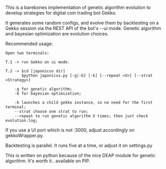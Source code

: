 This is a barebones implementation of genetic algorithm evolution to develop strategies for digital coin trading bot Gekko.

It generates some random configs, and evolve them by backtesting on a Gekko session via the REST API of the bot's --ui mode. Genetic algorithm and bayesian optimization are evolution choices.

Recommended usage:
```
Open two terminals:

T.1 -> run Gekko on ui mode.

T.2 -> $cd [japonicus dir]
       $python japonicus.py [-g|-b] [-k] [--repeat <X>] [--strat <Strategy>]
       
    -g for genetic algorithm;
    -b for bayesian optimization;

    -k launches a child gekko instance, so no need for the first terminal;
    --strat choose one strat to run;
    --repeat to run genetic algorithm X times; then just check evolution.log;
```
If you use a UI port which is not :3000, adjust accordingly on gekkoWrapper.py.

Backtesting is parallel. It runs five at a time, or adjust it on settings.py

This is written on python because of the nice DEAP module for genetic algorithm. It's worth it.. available on PIP.

